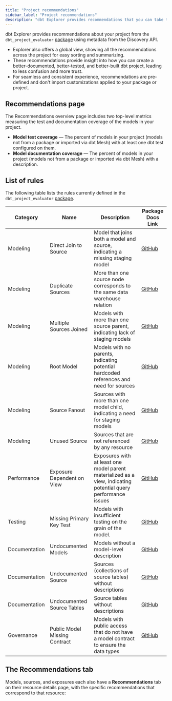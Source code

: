 ```yaml
---
title: "Project recommendations"
sidebar_label: "Project recommendations"
description: "dbt Explorer provides recommendations that you can take to improve the quality of your dbt project."
---
```

 
dbt Explorer provides recommendations about your project from the `dbt_project_evaluator` [package](https://hub.getdbt.com/dbt-labs/dbt_project_evaluator/latest/) using metadata from the Discovery API. 

- Explorer also offers a global view, showing all the recommendations across the project for easy sorting and summarizing.
- These recommendations provide insight into how you can create a better-documented, better-tested, and better-built dbt project, leading to less confusion and more trust.
- For seamless and consistent experience, recommendations are pre-defined and don't import customizations applied to your package or project.

## Recommendations page
The Recommendations overview page includes two top-level metrics measuring the test and documentation coverage of the models in your project. 

- **Model test coverage** &mdash; The percent of models in your project (models not from a package or imported via dbt Mesh) with at least one dbt test configured on them.
- **Model documentation coverage** &mdash; The percent of models in your project (models not from a package or imported via dbt Mesh) with a description.

<Lightbox src="/img/docs/collaborate/dbt-explorer/example-recommendations-overview.png" width="80%" title="Example of the Recommendations overview page with project metrics and the recommendations for all resources in the project"/>

## List of rules
The following table lists the rules currently defined in the `dbt_project_evaluator` [package](https://hub.getdbt.com/dbt-labs/dbt_project_evaluator/latest/). 

| Category | Name | Description | Package Docs Link |
| --- | --- | --- | --- |
| Modeling | Direct Join to Source | Model that joins both a model and source, indicating a missing staging model | [GitHub](https://dbt-labs.github.io/dbt-project-evaluator/0.8/rules/modeling/#direct-join-to-source) |
| Modeling | Duplicate Sources | More than one source node corresponds to the same data warehouse relation | [GitHub](https://dbt-labs.github.io/dbt-project-evaluator/0.8/rules/modeling/#duplicate-sources) |
| Modeling | Multiple Sources Joined  | Models with more than one source parent, indicating lack of staging models | [GitHub](https://dbt-labs.github.io/dbt-project-evaluator/0.8/rules/modeling/#multiple-sources-joined) |
| Modeling | Root Model | Models with no parents, indicating potential hardcoded references and need for sources  | [GitHub](https://dbt-labs.github.io/dbt-project-evaluator/0.8/rules/modeling/#root-models) |
| Modeling | Source Fanout | Sources with more than one model child, indicating a need for staging models | [GitHub](https://dbt-labs.github.io/dbt-project-evaluator/0.8/rules/modeling/#source-fanout) |
| Modeling | Unused Source | Sources that are not referenced by any resource | [GitHub](https://dbt-labs.github.io/dbt-project-evaluator/0.8/rules/modeling/#unused-sources) |
| Performance | Exposure Dependent on View | Exposures with at least one model parent materialized as a view, indicating potential query performance issues | [GitHub](https://dbt-labs.github.io/dbt-project-evaluator/0.8/rules/performance/#exposure-parents-materializations) |
| Testing | Missing Primary Key Test | Models with insufficient testing on the grain of the model.  | [GitHub](https://dbt-labs.github.io/dbt-project-evaluator/0.8/rules/testing/#missing-primary-key-tests) |
| Documentation | Undocumented Models | Models without a model-level description | [GitHub](https://dbt-labs.github.io/dbt-project-evaluator/0.8/rules/documentation/#undocumented-models) |
| Documentation | Undocumented Source | Sources (collections of source tables) without descriptions | [GitHub](https://dbt-labs.github.io/dbt-project-evaluator/0.8/rules/documentation/#undocumented-sources) |
| Documentation | Undocumented Source Tables | Source tables without descriptions | [GitHub](https://dbt-labs.github.io/dbt-project-evaluator/0.8/rules/documentation/#undocumented-source-tables) |
| Governance | Public Model Missing Contract | Models with public access that do not have a model contract to ensure the data types | [GitHub](https://dbt-labs.github.io/dbt-project-evaluator/0.8/rules/governance/#public-models-without-contracts) |


## The Recommendations tab

Models, sources, and exposures each also have a **Recommendations** tab on their resource details page, with the specific recommendations that correspond to that resource:

<Lightbox src="/img/docs/collaborate/dbt-explorer/example-recommendations-tab.png" width="80%" title="Example of the Recommendations tab "/>


